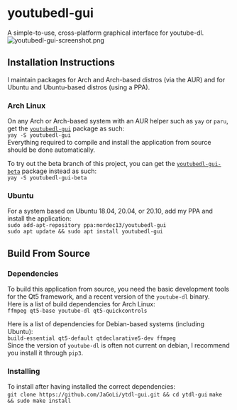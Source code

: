 # youtubedl-gui
A simple-to-use, cross-platform graphical interface for youtube-dl.  
![youtubedl-gui-screenshot.png](https://github.com/JaGoLi/ytdl-gui/raw/main/resources/youtubedl-gui-screenshot.png)
## Installation Instructions
I maintain packages for Arch and Arch-based distros (via the AUR) and for Ubuntu and Ubuntu-based distros (using a PPA).
### Arch Linux
On any Arch or Arch-based system with an AUR helper such as `yay` or `paru`, get the [`youtubedl-gui`](https://aur.archlinux.org/packages/youtubedl-gui) package as such:  
```yay -S youtubedl-gui```  
Everything required to compile and install the application from source should be done automatically.

To try out the beta branch of this project, you can get the [`youtubedl-gui-beta`](https://aur.archlinux.org/packages/youtubedl-gui-beta/) package instead as such:  
```yay -S youtubedl-gui-beta```
### Ubuntu
For a system based on Ubuntu 18.04, 20.04, or 20.10, add my PPA and install the application:  
```sudo add-apt-repository ppa:mordec13/youtubedl-gui```  
```sudo apt update && sudo apt install youtubedl-gui```  

## Build From Source
### Dependencies
To build this application from source, you need the basic development tools for the Qt5 framework, and a recent version of the `youtube-dl` binary.  
Here is a list of build dependencies for Arch Linux:  
```ffmpeg qt5-base youtube-dl qt5-quickcontrols```  

Here is a list of dependencies for Debian-based systems (including Ubuntu):  
```build-essential qt5-default qtdeclarative5-dev ffmpeg```  
Since the version of `youtube-dl` is often not current on debian, I recommend you install it through `pip3`.

### Installing
To install after having installed the correct dependencies:  
```git clone https://github.com/JaGoLi/ytdl-gui.git && cd ytdl-gui```
```make && sudo make install```
